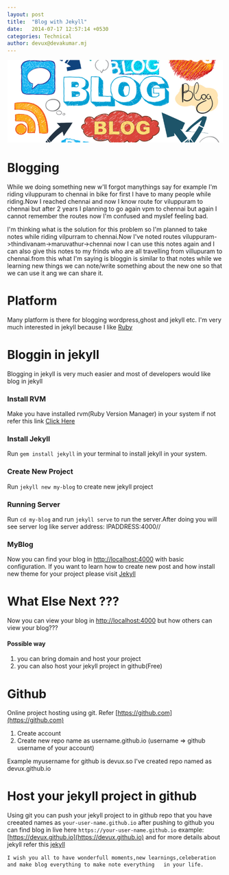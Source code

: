 ```yaml
---
layout: post
title:  "Blog with Jekyll"
date:   2014-07-17 12:57:14 +0530
categories: Technical
author: devux@devakumar.mj
---
```

![](/images/blog.jpg)

# Blogging 
While we doing something new w'll forgot manythings say for example I'm riding viluppuram to chennai in bike for first I have to many people while riding.Now I reached chennai and now I know route for viluppuram to chennai but after 2 years I planning to go again vpm to chennai but again I cannot remember the routes now I'm confused and myslef feeling bad. 

I'm thinking what is the solution for this problem so I'm planned to take notes while riding vilpurram to chennai.Now I've noted routes viluppuram->thindivanam->maruvathur->chennai now I can use this notes again and I can also give this notes to my frinds who are all travelling from villupuram to chennai.from this what I'm saying is bloggin is similar to that notes while we learning new things we can note/write something about the new one so that we can use it ang we can share it.

# Platform
Many platform is there for blogging wordpress,ghost and jekyll etc. I'm very much interested in jekyll because I like [Ruby](https://www.ruby-lang.org)

# Bloggin in jekyll
Blogging in jekyll is very much easier and most of developers would like blog in jekyll

### Install RVM
Make you have installed rvm(Ruby Version Manager) in your system if not refer this link [Click Here](https://rvm.io/rvm/install)


### Install Jekyll
Run ````gem install jekyll```` in your terminal to install jekyll in your system.

### Create New Project
Run ````jekyll new my-blog```` to create new jekyll project

### Running Server
Run ````cd my-blog```` and run ````jekyll serve```` to run the server.After doing you will see server log like server address: IPADDRESS:4000//

### MyBlog
Now you can find your blog in [http://localhost:4000](http://localhost:4000) with basic configuration. If you want to learn how to create new post and how install new theme for your project please visit [Jekyll](https://jekyllrb.com/)

# What Else Next ???
Now you can view your blog in [http://localhost:4000](http://localhost:4000) but how others can view your blog???

#### Possible way
1. you can bring domain and host your project
2. you can also host your jekyll project in github(Free)

# Github
Online project hosting using git. Refer [https://github.com](https://github.com)
1. Create account
2. Create new repo name as username.github.io (username => github username of your account)

Example myusername for github is devux.so I've created repo named as          devux.github.io 

# Host your jekyll project in github
Using git you can push your jekyll project to in github repo that you have creeated  names as ````your-user-name.github.io```` after pushing to github you can find blog in live here ````https://your-user-name.github.io```` example: [https://devux.github.io](https://devux.github.io) and for more details about jekyll refer this [jekyll](https://jekyllrb.com/)

	I wish you all to have wonderfull moments,new learnings,celeberation and make blog everything to make note everything   in your life.